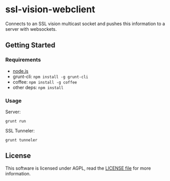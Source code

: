 ssl-vision-webclient
====================

Connects to an SSL vision multicast socket and pushes this information to a server with websockets.

Getting Started
---------------

### Requirements

- [node.js](http://nodejs.org/)
- grunt-cli: `npm install -g grunt-cli`
- coffee: `npm install -g coffee`
- other deps: `npm install`

### Usage

Server:

    grunt run

SSL Tunneler:

    grunt tunneler

License
-------

This software is licensed under AGPL, read the [LICENSE file](LICENSE) for more information.
